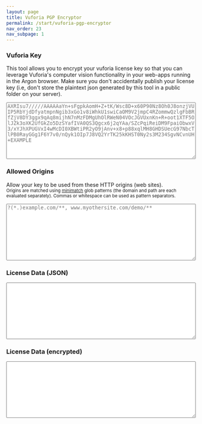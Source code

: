 ```yaml
---
layout: page
title: Vuforia PGP Encryptor
permalink: /start/vuforia-pgp-encryptor
nav_order: 23
nav_subpage: 1
---
```


<script src="https://cdnjs.cloudflare.com/ajax/libs/fetch/1.0.0/fetch.min.js">
</script>
<script src="https://cdnjs.cloudflare.com/ajax/libs/openpgp/2.3.2/openpgp.js">
</script>

<style>
textarea {
  width: 100%;
  min-height: 150px;
  display: block;
}
</style>

### Vuforia Key
This tool allows you to encrypt your vuforia license key so that you can leverage Vuforia's computer vision functionality in your web-apps running in the Argon browser. Make sure you don't accidentally publish your license key (i.e, don't store the plaintext json generated by this tool in a public folder on your server). 
<textarea id="key" placeholder="AXRIsu7/////AAAAAaYn+sFgpkAomH+Z+tK/Wsc8D+x60P90Nz8Oh0J8onzjVUIP5RbYjdDfyatmpnNgib3xGo1v8iWhkU1swiCaOM9V2jmpC4RZommwQzlgFbBRfZjV8DY3ggx9qAq8mijhN7nMzFDMgUhOlRWeN04VOcJGVUxnKn+R+oot1XTF5OlJZk3oXK2UfGkZo5DzSYafIVA0QS3Qgcx6j2qYAa/SZcPqiReiDM9FpaiObwxV3/xYJhXPUGVxI4wMcDI0XBWtiPR2yO9jAnv+x8+p88xqlMH8GHDSUecG97NbcTlPB0RayGGg1F6Y7v0/nQyk1OIp7J8VQ2YrTK25kKHST0Ny2s3M234SgvNCvnUH+EXAMPLE">
</textarea>

### Allowed Origins
Allow your key to be used from these HTTP origins (web sites).
<br/><sub>Origins are matched using [minimatch](https://github.com/isaacs/minimatch) glob patterns (the domain and path are each evaluated separately). Commas or whitespace can be used as pattern separators.</sub>
<textarea id="origins" placeholder="?(*.)example.com/**, www.myothersite.com/demo/**">
</textarea>

### License Data (JSON)
<textarea id="json">
</textarea>

### License Data (encrypted)
<textarea id="encrypted">
</textarea>

<script>
var hkp = new openpgp.HKP('https://pgp.mit.edu');

var options = {
    query: 'argon4@argonjs.io'
};

var keyElement = document.getElementById('key');
var originsElement = document.getElementById('origins');
var jsonElement = document.getElementById('json')
var encryptedElement = document.getElementById('encrypted')

var pubkey;

function updateLicenseData() {
  var key = keyElement.value;
  var origins = originsElement.value.split(/\s*[\s,]\s*/).filter(function(origin){return origin});
  
  var json = jsonElement.value = JSON.stringify({
    key: key, 
    origins: (origins && origins.length > 0) ? origins : undefined
  }, null, '\t');
  
  var options = {
    data: json,
    publicKeys: pubkey.keys,
  };
  
  localStorage.setItem('licenseData', json);
  
  openpgp.encrypt(options).then(function(ciphertext) {
      encryptedElement.value = ciphertext.data;
  });
}

function updateFields() {
  const data = JSON.parse(jsonElement.value);
  keyElement.value = data.key;
  originsElement.value = (data.origins && data.origins.length > 0 && data.origins.join('\n')) || '';
  updateLicenseData();
}

hkp.lookup(options).then(function(key) {
    pubkey = openpgp.key.readArmored(key);se
    keyElement.addEventListener('input', updateLicenseData);
    originsElement.addEventListener('input', updateLicenseData);
    jsonElement.addEventListener('input', updateFields);
});

jsonElement.value = localStorage.getItem('licenseData');

</script>

